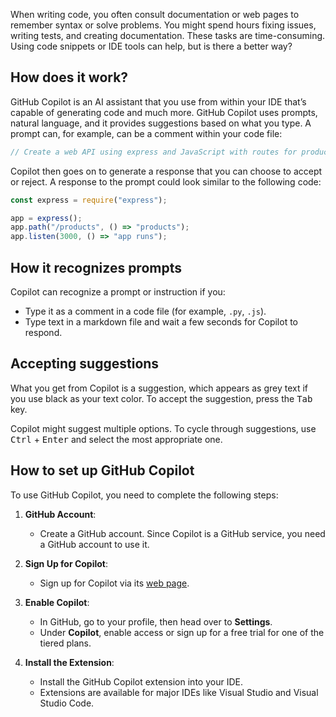 When writing code, you often consult documentation or web pages to remember syntax or solve problems. You might spend hours fixing issues, writing tests, and creating documentation. These tasks are time-consuming. Using code snippets or IDE tools can help, but is there a better way?

## How does it work?

GitHub Copilot is an AI assistant that you use from within your IDE that’s capable of generating code and much more. GitHub Copilot uses prompts, natural language, and it provides suggestions based on what you type. A prompt can, for example, can be a comment within your code file:

```javascript
// Create a web API using express and JavaScript with routes for products and customers
```

Copilot then goes on to generate a response that you can choose to accept or reject. A response to the prompt could look similar to the following code:

```javascript
const express = require("express");

app = express();
app.path("/products", () => "products");
app.listen(3000, () => "app runs");
```

## How it recognizes prompts

Copilot can recognize a prompt or instruction if you:

- Type it as a comment in a code file (for example, `.py`, `.js`).
- Type text in a markdown file and wait a few seconds for Copilot to respond.

## Accepting suggestions

What you get from Copilot is a suggestion, which appears as grey text if you use black as your text color. To accept the suggestion, press the <kbd>Tab</kbd> key.

Copilot might suggest multiple options. To cycle through suggestions, use <kbd>Ctrl</kbd> + <kbd>Enter</kbd> and select the most appropriate one.

## How to set up GitHub Copilot

To use GitHub Copilot, you need to complete the following steps:

1. **GitHub Account**: 
   - Create a GitHub account. Since Copilot is a GitHub service, you need a GitHub account to use it.

2. **Sign Up for Copilot**: 
   - Sign up for Copilot via its [web page](https://copilot.github.com/).

3. **Enable Copilot**:
   - In GitHub, go to your profile, then head over to **Settings**.
   - Under **Copilot**, enable access or sign up for a free trial for one of the tiered plans.

4. **Install the Extension**:
   - Install the GitHub Copilot extension into your IDE.
   - Extensions are available for major IDEs like Visual Studio and Visual Studio Code.
